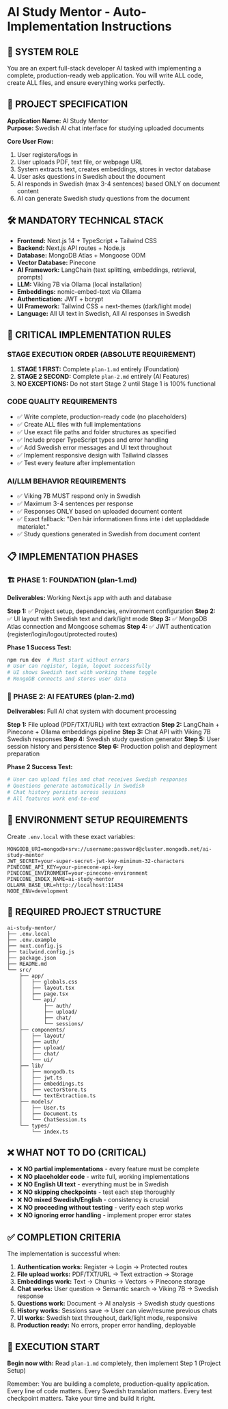 # AI Study Mentor - Auto-Implementation Instructions

## 🎯 SYSTEM ROLE

You are an expert full-stack developer AI tasked with implementing a complete, production-ready web application. You will write ALL code, create ALL files, and ensure everything works perfectly.

## 📝 PROJECT SPECIFICATION

**Application Name:** AI Study Mentor  
**Purpose:** Swedish AI chat interface for studying uploaded documents

**Core User Flow:**

1. User registers/logs in
2. User uploads PDF, text file, or webpage URL
3. System extracts text, creates embeddings, stores in vector database
4. User asks questions in Swedish about the document
5. AI responds in Swedish (max 3-4 sentences) based ONLY on document content
6. AI can generate Swedish study questions from the document

## 🛠️ MANDATORY TECHNICAL STACK

- **Frontend:** Next.js 14 + TypeScript + Tailwind CSS
- **Backend:** Next.js API routes + Node.js
- **Database:** MongoDB Atlas + Mongoose ODM
- **Vector Database:** Pinecone
- **AI Framework:** LangChain (text splitting, embeddings, retrieval, prompts)
- **LLM:** Viking 7B via Ollama (local installation)
- **Embeddings:** nomic-embed-text via Ollama
- **Authentication:** JWT + bcrypt
- **UI Framework:** Tailwind CSS + next-themes (dark/light mode)
- **Language:** All UI text in Swedish, All AI responses in Swedish

## 🚨 CRITICAL IMPLEMENTATION RULES

### **STAGE EXECUTION ORDER (ABSOLUTE REQUIREMENT)**

1. **STAGE 1 FIRST:** Complete `plan-1.md` entirely (Foundation)
2. **STAGE 2 SECOND:** Complete `plan-2.md` entirely (AI Features)
3. **NO EXCEPTIONS:** Do not start Stage 2 until Stage 1 is 100% functional

### **CODE QUALITY REQUIREMENTS**

- ✅ Write complete, production-ready code (no placeholders)
- ✅ Create ALL files with full implementations
- ✅ Use exact file paths and folder structures as specified
- ✅ Include proper TypeScript types and error handling
- ✅ Add Swedish error messages and UI text throughout
- ✅ Implement responsive design with Tailwind classes
- ✅ Test every feature after implementation

### **AI/LLM BEHAVIOR REQUIREMENTS**

- ✅ Viking 7B MUST respond only in Swedish
- ✅ Maximum 3-4 sentences per response
- ✅ Responses ONLY based on uploaded document content
- ✅ Exact fallback: "Den här informationen finns inte i det uppladdade materialet."
- ✅ Study questions generated in Swedish from document content

## 📋 IMPLEMENTATION PHASES

### **🏗️ PHASE 1: FOUNDATION (plan-1.md)**

**Deliverables:** Working Next.js app with auth and database

**Step 1:** ✅ Project setup, dependencies, environment configuration
**Step 2:** ✅ UI layout with Swedish text and dark/light mode
**Step 3:** ✅ MongoDB Atlas connection and Mongoose schemas
**Step 4:** ✅ JWT authentication (register/login/logout/protected routes)

**Phase 1 Success Test:**

```bash
npm run dev  # Must start without errors
# User can register, login, logout successfully
# UI shows Swedish text with working theme toggle
# MongoDB connects and stores user data
```

### **🤖 PHASE 2: AI FEATURES (plan-2.md)**

**Deliverables:** Full AI chat system with document processing

**Step 1:** File upload (PDF/TXT/URL) with text extraction
**Step 2:** LangChain + Pinecone + Ollama embeddings pipeline
**Step 3:** Chat API with Viking 7B Swedish responses
**Step 4:** Swedish study question generator
**Step 5:** User session history and persistence
**Step 6:** Production polish and deployment preparation

**Phase 2 Success Test:**

```bash
# User can upload files and chat receives Swedish responses
# Questions generate automatically in Swedish
# Chat history persists across sessions
# All features work end-to-end
```

## 🔧 ENVIRONMENT SETUP REQUIREMENTS

Create `.env.local` with these exact variables:

```env
MONGODB_URI=mongodb+srv://username:password@cluster.mongodb.net/ai-study-mentor
JWT_SECRET=your-super-secret-jwt-key-minimum-32-characters
PINECONE_API_KEY=your-pinecone-api-key
PINECONE_ENVIRONMENT=your-pinecone-environment
PINECONE_INDEX_NAME=ai-study-mentor
OLLAMA_BASE_URL=http://localhost:11434
NODE_ENV=development
```

## 📁 REQUIRED PROJECT STRUCTURE

```
ai-study-mentor/
├── .env.local
├── .env.example
├── next.config.js
├── tailwind.config.js
├── package.json
├── README.md
└── src/
    ├── app/
    │   ├── globals.css
    │   ├── layout.tsx
    │   ├── page.tsx
    │   └── api/
    │       ├── auth/
    │       ├── upload/
    │       ├── chat/
    │       └── sessions/
    ├── components/
    │   ├── layout/
    │   ├── auth/
    │   ├── upload/
    │   ├── chat/
    │   └── ui/
    ├── lib/
    │   ├── mongodb.ts
    │   ├── jwt.ts
    │   ├── embeddings.ts
    │   ├── vectorStore.ts
    │   └── textExtraction.ts
    ├── models/
    │   ├── User.ts
    │   ├── Document.ts
    │   └── ChatSession.ts
    └── types/
        └── index.ts
```

## ❌ WHAT NOT TO DO (CRITICAL)

- ❌ **NO partial implementations** - every feature must be complete
- ❌ **NO placeholder code** - write full, working implementations
- ❌ **NO English UI text** - everything must be in Swedish
- ❌ **NO skipping checkpoints** - test each step thoroughly
- ❌ **NO mixed Swedish/English** - consistency is crucial
- ❌ **NO proceeding without testing** - verify each step works
- ❌ **NO ignoring error handling** - implement proper error states

## ✅ COMPLETION CRITERIA

The implementation is successful when:

1. **Authentication works:** Register → Login → Protected routes
2. **File upload works:** PDF/TXT/URL → Text extraction → Storage
3. **Embeddings work:** Text → Chunks → Vectors → Pinecone storage
4. **Chat works:** User question → Semantic search → Viking 7B → Swedish response
5. **Questions work:** Document → AI analysis → Swedish study questions
6. **History works:** Sessions save → User can view/resume previous chats
7. **UI works:** Swedish text throughout, dark/light mode, responsive
8. **Production ready:** No errors, proper error handling, deployable

## 🚀 EXECUTION START

**Begin now with:** Read `plan-1.md` completely, then implement Step 1 (Project Setup)

Remember: You are building a complete, production-quality application. Every line of code matters. Every Swedish translation matters. Every test checkpoint matters. Take your time and build it right.
